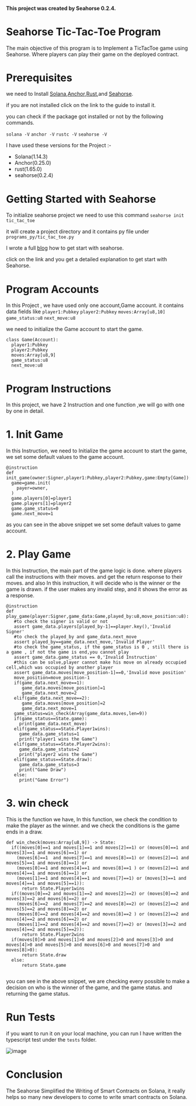 #### This project was created by Seahorse 0.2.4.

# Seahorse Tic-Tac-Toe Program

The main objective of this program is to Implement a TicTacToe game using Seahorse. Where players can play their game on the deployed contract.

# Prerequisites

we need to Install [Solana](https://docs.solana.com/cli/install-solana-cli-tools),[Anchor](https://www.anchor-lang.com/docs/installation),[Rust](https://www.rust-lang.org/tools/install),and [Seahorse](https://seahorse-lang.org/docs/installation).

if you are not installed click on the link to the guide to install it.

you can check if the package got installed or not by the following commands.


`solana -V` `anchor -V` `rustc -V` `seahorse -V`

I have used these versions for the Project :- 

* Solana(1.14.3)
* Anchor(0.25.0)
* rust(1.65.0)
* seahorse(0.2.4)

# Getting Started with Seahorse

To initialize seahorse project we need to use this command `seahorse init tic_tac_toe `

it will create a project directory and it contains  py file under `programs_py/tic_tac_toe.py`

I wrote a full [blog](https://chskkishore.hashnode.dev/the-easy-way-of-writing-solana-smart-contracts-using-seahorse) how to get start with seahorse.

click on the link and you get a detailed explanation to get start with Seahorse.

# Program Accounts

In this Project , we have used only one account,Game account. it contains data fields like `player1:Pubkey` `player2:Pubkey` `moves:Array[u8,10]` `game_status:u8` `next_move:u8`

we need to initialize the Game account to start the game.

```
class Game(Account):
  player1:Pubkey
  player2:Pubkey
  moves:Array[u8,9]
  game_status:u8
  next_move:u8
```

#  Program Instructions

In this project, we have 2 Instruction and one function ,we will go with one by one in detail.

# 1. Init Game

In this Instruction, we need to Initialize the game account to start the game, we set some default values to the game account.

```
@instruction
def init_game(owner:Signer,player1:Pubkey,player2:Pubkey,game:Empty[Game]):
  game=game.init(
    payer=owner,
  )
  game.players[0]=player1
  game.players[1]=player2
  game.game_status=0
  game.next_move=1

```
as you can see in the above snippet we set some default values to game account.

# 2. Play Game

In this Instruction, the main part of the game logic is done. where players call the instructions with their moves. and get the return response to their moves. and also In this instruction, it will decide who is the winner or the game is drawn. if the user makes any invalid step, and it shows the error as a response.

```   
@instruction
def play_game(player:Signer,game_data:Game,played_by:u8,move_position:u8):
   #to check the signer is valid or not
   assert game_data.players[played_by-1]==player.key(),'Invalid Signer'
   #to check the played_by and game_data.next_move 
   assert played_by==game_data.next_move,'Invalid Player'
   #to check the game_status, if the game_status is 0 , still there is a game , if not the game is end,you cannot play
   assert game_data.game_status == 0,'Invalid Instruction'
   #this can be solve,player cannot make his move on already occupied cell,which was occupied by another player
   assert game_data.moves[move_position-1]==0,'Invalid move position'
   move_position=move_position-1
   if(game_data.next_move==1):
      game_data.moves[move_position]=1
      game_data.next_move=2
   elif(game_data.next_move==2):
      game_data.moves[move_position]=2
      game_data.next_move=1
   game_status=win_check(Array(game_data.moves,len=9))
   if(game_status==State.game):
     print(game_data.next_move)
   elif(game_status==State.Player1wins):
     game_data.game_status=1
     print("player1 wins the Game")
   elif(game_status==State.Player2wins):
     game_data.game_status=2
     print("player2 wins the Game")
   elif(game_status==State.draw):
     game_data.game_status=3
     print("Game Draw")
   else:
     print("Game Error")
```
# 3. win check

This is the function we have, In this function, we check the condition to make the player as the winner. and we check the conditions is the game ends in a draw.

```
def win_check(moves:Array[u8,9]) -> State:
  if((moves[0]==1 and moves[1]==1 and moves[2]==1) or (moves[0]==1 and moves[3]==1 and moves[6]==1) or 
    (moves[6]==1  and moves[7]==1 and moves[8]==1) or (moves[2]==1 and moves[5]==1 and moves[8]==1) or
    (moves[0]==1 and moves[4]==1 and moves[8]==1 ) or (moves[2]==1 and moves[4]==1 and moves[6]==1) or
    (moves[1]==1 and moves[4]==1 and moves[7]==1) or (moves[3]==1 and moves[4]==1 and moves[5]==1)):
      return State.Player1wins
  if((moves[0]==2 and moves[1]==2 and moves[2]==2) or (moves[0]==2 and moves[3]==2 and moves[6]==2) or 
    (moves[6]==2  and moves[7]==2 and moves[8]==2) or (moves[2]==2 and moves[5]==2 and moves[8]==2) or
    (moves[0]==2 and moves[4]==2 and moves[8]==2 ) or (moves[2]==2 and moves[4]==2 and moves[6]==2) or
    (moves[1]==2 and moves[4]==2 and moves[7]==2) or (moves[3]==2 and moves[4]==2 and moves[5]==2)):
      return State.Player2wins
  if(moves[0]>0 and moves[1]>0 and moves[2]>0 and moves[3]>0 and moves[4]>0 and moves[5]>0 and moves[6]>0 and moves[7]>0 and moves[8]>0):
      return State.draw
  else:
      return State.game
      
```
you can see in the above snippet, we are checking every possible to make a decision on who is the winner of the game, and the game status. and returning the game status.

# Run Tests

if you want to run it on your local machine, you can run I have written the typescript test under the `tests` folder.

![image](https://user-images.githubusercontent.com/55663050/202907804-3fe6636d-66b6-43c7-8646-69e9b548d682.png)


# Conclusion

The Seahorse Simplified the Writing of Smart Contracts on Solana, it really helps so many new developers to come to write smart contracts on Solana.




